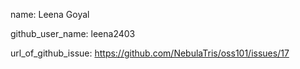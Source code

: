 name: Leena Goyal

github_user_name: leena2403

url_of_github_issue: https://github.com/NebulaTris/oss101/issues/17
